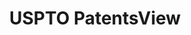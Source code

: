 ---
layout: default
bigquery: https://console.cloud.google.com/bigquery?p=patents-public-data&d=patentsview&page=dataset
citation: Attribution should be given to PatentsView for use, distribution, or derivative
  works.
code: https://github.com/CSSIP-AIR/PatentsView-Code-Snippets/
contributors: USPTO
cost: None
description: 'PatentsView includes US patent data including raw data (summaries, applications,
  pregrant applications), disambugations of inventors and assignees, and inventor
  gender estimates.  Also foreign priority data, # of figures and sheets, and government
  interest statements.'
documentation: https://patentsview.org/query/builder-faqs
last_edit: 04/09/2022, 19:21:51
location: https://patentsview.org/
maintained_by: USPTO
record_creation_timestamp: 12/2/2020 17:20:46
schema_fields:
- num
- term_grant
- field_title
- latitude
- number
- disamb_assignee_id_20191008
- disamb_inventor_id_20190820
- disamb_assignee_id_20200630
- county
- length
- reldocno
- male_flag
- disamb_inventor_id_20171003
- action_date
- classification_value
- contract_award_number
- latlong
- state_fips
- rawassignee_id
- longitude
- subcategory_id
- subgroup
- date
- name_first
- rel_id
- group_id
- role
- term_disclaimer
- sector_title
- subclass_id
- city
- variety
- applicant_type
- rawinventor_id
- type
- disamb_inventor_id_20171226
- subclass
- status
- state
- patent_id
- exemplary
- country_transformed
- ipc_version_indicator
- num_claims
- abstract
- lapse_of_patent
- disamb_inventor_id_20170808
- kind
- doctype
- level_one
- attribution_status
- series_code
- disamb_inventor_id_20191008
- _102_date
- publication_number
- f102_date
- disamb_inventor_id_20200630
- section_id
- name
- latin_name
- id
- disamb_inventor_id_20200331
- symbol_position
- disamb_inventor_id_20180528
- gi_statement
- lname
- inventor_id
- disamb_assignee_id_20190820
- num_sheets
- county_fips
- _371_date
- relkind
- subsection_id
- category
- group
- disamb_assignee_id_20190312
- disamb_inventor_id_20170307
- withdrawn
- organization
- country
- deceased
- disamb_assignee_id_20191231
- text
- rawlocation_id
- disamb_inventor_id_20191231
- dependent
- uuid
- doc_type
- organization_id
- f371_date
- disamb_assignee_id_20181127
- num_figures
- level_three
- filename
- term_extension
- mainclass_id
- field_id
- lawyer_id
- classification_level
- assignee_id
- disamb_inventor_id_20181127
- disamb_assignee_id_20200929
- subgroup_id
- section
- disamb_assignee_id_20200331
- level_two
- male
- sequence
- classification_status
- classification_data_source
- disamb_inventor_id_20200929
- location_id
- category_id
- fname
- application_id
- disamb_inventor_id_20190312
- ipc_class
- rule_47
- citation_id
- title
- disclaimer_date
- disamb_inventor_id_20201229
- main_group
- designation
- name_last
shortname: patentsview
tags:
- disambiguation
- United States
- gender
terms_of_use: Creative Commons Attribution 4.0 International License.
timeframe: 1963-1999
title: USPTO PatentsView
uuid: cf1780b1-e265-4e49-8d1d-83b9cfe0fd9a
---